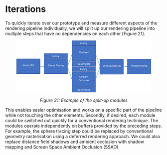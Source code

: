 # Iterations

To quickly iterate over our prototype and measure different aspects of the rendering pipeline individually, we will split up our rendering pipeline into multiple steps that have no dependencies on each other [Figure 21]. 

<p align="center">
  <img width="432" height="166" src="./assets/modules.png">
</p>
<p align="center">
    <i>
    Figure 21: Example of the split-up modules
    </i>
</p>

This enables easier optimisation and works on a specific part of the pipeline while not touching the other elements. Secondly, if desired, each module could be switched out quickly for a conventional rendering technique. The modules operate independently on buffers provided by the preceding steps. For example, the sphere tracing step could be replaced by conventional geometry rasterisation using a deferred rendering approach. We could also replace distance field shadows and ambient occlusion with shadow mapping and Screen Space Ambient Occlusion (SSAO).